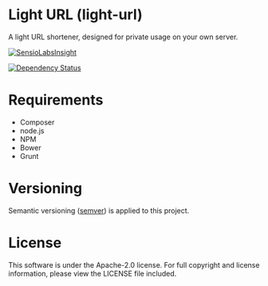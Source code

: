 # Light URL (light-url)

A light URL shortener, designed for private usage on your own server.

[![SensioLabsInsight](https://insight.sensiolabs.com/projects/adb0f567-11b4-4ca4-b8b0-70f984e263b4/big.png)](https://insight.sensiolabs.com/projects/adb0f567-11b4-4ca4-b8b0-70f984e263b4)

[![Dependency Status](https://gemnasium.com/paulfevre/light-url.svg)](https://gemnasium.com/paulfevre/light-url)


# Requirements

- Composer
- node.js
- NPM
- Bower
- Grunt


# Versioning

Semantic versioning ([semver](http://semver.org/)) is applied to this project.


# License

This software is under the Apache-2.0 license. For full copyright and license information, please view the LICENSE file included.
